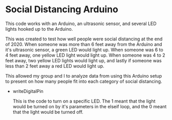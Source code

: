 # Social Distancing Arduino
This code works with an Arduino, an ultrasonic sensor, and several LED lights hooked up to the Arduino.

This was created to test how well people were social distancing at the end of 2020. When someone was more than 6 feet away from the Arduino and it's ultrasonic sensor, a green LED would light up. When someone was 6 to 4 feet away, one yellow LED light would light up. When someone was 4 to 2 feet away, two yellow LED lights would light up, and lastly if someone was less than 2 feet away a red LED would light up.  

This allowed my group and I to analyze data from using this Arduino setup to present on how many people fit into each category of social distancing. 

* writeDigitalPin

     This is the code to turn on a specific LED. The 1 meant that the light would be turned on by it's parameters in the elseif loop, and the 0 meant that the light would be turned off.
